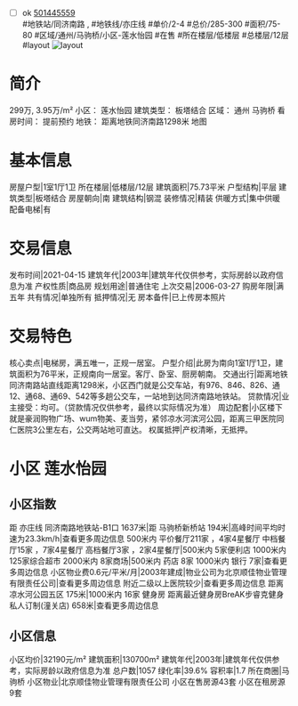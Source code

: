 - [ ] ok [501445559](https://bj.5i5j.com/ershoufang/501445559.html)  
 #地铁站/同济南路 ,  #地铁线/亦庄线
#单价/2-4 #总价/285-300 #面积/75-80   #区域/通州/马驹桥/小区-莲水怡园 #在售 #所在楼层/低楼层 #总楼层/12层 #layout 
![layout](http://image2a.5i5j.com/bdir/layout/9c29c43491f34df29abbdf7f6785fa67.jpg_P5.jpg) 
# 简介 
 299万,  3.95万/m² 
小区： 莲水怡园
建筑类型： 板塔结合
区域： 通州 马驹桥
看房时间： 提前预约
地铁： 距离地铁同济南路1298米 地图
# 基本信息 
 房屋户型|1室1厅1卫
所在楼层|低楼层/12层
建筑面积|75.73平米
户型结构|平层
建筑类型|板塔结合
房屋朝向|南
建筑结构|钢混
装修情况|精装
供暖方式|集中供暖
配备电梯|有
# 交易信息 
 发布时间|2021-04-15
建筑年代|2003年|建筑年代仅供参考，实际房龄以政府信息为准
产权性质|商品房
规划用途|普通住宅
上次交易|2006-03-27
购房年限|满五年
共有情况|单独所有
抵押情况|无
房本备件|已上传房本照片
# 交易特色 
 核心卖点|电梯房，满五唯一，正规一居室。
户型介绍|此房为南向1室1厅1卫，建筑面积为76平米，正规南向一居室。客厅、卧室、厨房朝南。
交通出行|距离地铁同济南路站直线距离1298米，小区西门就是公交车站，有976、846、826、通12、通68、通69、542等多趟公交车，一站地到达同济南路地铁站。
贷款情况|业主接受：均可。（贷款情况仅供参考，最终以实际情况为准）
周边配套|小区楼下就是豪润购物广场、wum物美、麦当劳，紧邻凉水河滨河公园，距离三甲医院同仁医院3公里左右，公交两站地可直达。
权属抵押|产权清晰，无抵押。
# 小区 莲水怡园
## 小区指数 
 距 亦庄线 同济南路地铁站-B1口 1637米|距 马驹桥新桥站 194米|高峰时间平均时速为23.3km/h|查看更多周边信息
500米内 平价餐厅211家 ，4家4星餐厅
中档餐厅15家 ，7家4星餐厅
高档餐厅3家 ，2家4星餐厅|500米内 5家便利店
1000米内 125家综合超市
2000米内 8家商场|500米内 药店 8家
1000米内 银行 7家|查看更多周边信息
小区物业费0.6元/平米/月|2003年建成|物业公司为北京顺佳物业管理有限责任公司|查看更多周边信息
附近二级以上医院较少|查看更多周边信息
距离 凉水河公园五区 175米|1000米内 16家 健身房
距离最近健身房BreAK步睿克健身私人订制(潼关店) 658米|查看更多周边信息
## 小区信息 
 小区均价|32190元/m²
建筑面积|130700m²
建筑年代|2003年|建筑年代仅供参考，实际房龄以政府信息为准
总户数|1057
绿化率|39.6%
容积率|1.7
所在商圈|马驹桥
小区物业|北京顺佳物业管理有限责任公司
小区在售房源43套
小区在租房源9套
